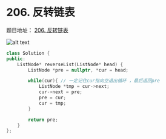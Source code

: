 # 206. 反转链表

题目地址： [206. 反转链表](https://leetcode.cn/problems/reverse-linked-list/?envType=study-plan-v2&envId=top-100-liked)

![alt text](../../图片/0603-0605链表/206反转链表.png)

```c++
class Solution {
public:
    ListNode* reverseList(ListNode* head) {
        ListNode *pre = nullptr, *cur = head;

        while(cur){ // 一定记住cur指向空退出循环 ，最后返回pre
            ListNode *tmp = cur->next;
            cur->next = pre;
            pre = cur;
            cur = tmp;
        } 

        return pre;
    }
};
```